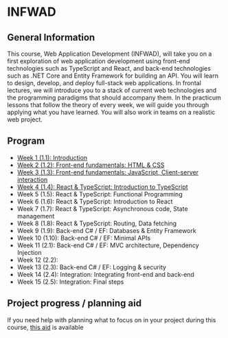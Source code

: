 # INFWAD

## General Information
This course, Web Application Development (INFWAD), will take you on a first exploration of web application development using front-end technologies such as TypeScript and React, and back-end technologies such as .NET Core and Entity Framework for building an API. You will learn to design, develop, and deploy full-stack web applications. In frontal lectures, we will introduce you to a stack of current web technologies and the programming paradigms that should accompany them. In the practicum lessons that follow the theory of every week, we will guide you through applying what you have learned. You will also work in teams on a realistic web project. 

## Program

- [Week 1 (1.1): Introduction](./Week1.1/)
- [Week 2 (1.2): Front-end fundamentals: HTML & CSS](./Week1.2/)
- [Week 3 (1.3): Front-end fundamentals: JavaScript, Client-server interaction](./Week1.3/)
- [Week 4 (1.4): React & TypeScript: Introduction to TypeScript](Week1.4/)
- Week 5 (1.5): React & TypeScript: Functional Programming
- Week 6 (1.6): React & TypeScript: Introduction to React
- Week 7 (1.7): React & TypeScript: Asynchronous code, State management
- Week 8 (1.8): React & TypeScript: Routing, Data fetching
- Week 9 (1.9): Back-end C# / EF: Databases & Entity Framework
- Week 10 (1.10): Back-end C# / EF: Minimal APIs
- Week 11 (2.1): Back-end C# / EF: MVC architecture, Dependency Injection
- Week 12 (2.2):
- Week 13 (2.3): Back-end C# / EF: Logging & security
- Week 14 (2.4): Integration: Integrating front-end and back-end
- Week 15 (2.5): Integration: Final steps

## Project progress / planning aid

If you need help with planning what to focus on in your project during this course, [this aid](./Project/progress_check.md) is available
